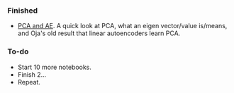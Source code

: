 ### Finished

* [PCA and AE](https://github.com/act65/Notes/blob/master/PCA%20and%20AE.ipynb). A quick look at PCA, what an eigen vector/value is/means, and Oja's old result that linear autoencoders learn PCA.

### To-do

* Start 10 more notebooks.
* Finish 2...
* Repeat.